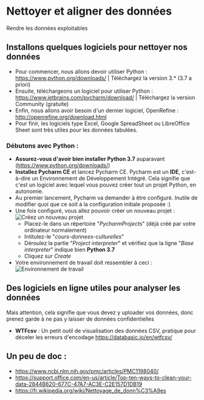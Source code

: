 # Nettoyer et aligner des données
Rendre les données exploitables

## Installons quelques logiciels pour nettoyer nos données
- Pour commencer, nous allons devoir utiliser Python : https://www.python.org/downloads/ | Téléchargez la version 3.* (3.7 a priori)
- Ensuite, téléchargeons un logiciel pour utiliser Python : https://www.jetbrains.com/pycharm/download/ | Téléchargez la version Community (gratuite)
- Enfin, nous allons avoir besoin d'un dernier logiciel, OpenRefine : http://openrefine.org/download.html
- Pour finir, les logiciels type Excel, Google SpreadSheet ou LibreOffice Sheet sont très utiles pour les données tabulées.

### Débutons avec Python :
- **Assurez-vous d'avoir bien installer Python 3.7** auparavant (https://www.python.org/downloads/)
- **Installez Pycharm CE** et lancez Pycharm CE. Pycharm est un **IDE**, c'est-à-dire un Environnement de Développement Intégré. Cela signifie que c'est un logiciel avec lequel vous pouvez créer tout un projet Python, en autonomie.
- Au premier lancement, Pycharm va demander à être configuré. Inutile de modifier quoi que ce soit à la configuration initiale proposée :)
- Une fois configuré, vous allez pouvoir créer un nouveau projet :
![Créez un nouveau projet](/medias/cours-2-capt-1.png)
  - Placez-le dans un répertoire "*PycharmProjects*" (déjà créé par votre ordinateur normalement)
  - Intitulez-le "*cours-donnees-culturelles*"
  - Déroulez la partie "*Project interpreter*" et vérifiez que la ligne "*Base interpreter*" indique bien **Python 3.7**
  - Cliquez sur *Create*
- Votre environnement de travail doit ressembler à ceci :
![Environnement de travail](/medias/cours-2-capt-2.png)

## Des logiciels en ligne utiles pour analyser les données
Mais attention, cela signifie que vous devez y uploader vos données, donc prenez garde à ne pas y laisser de données confidentielles
- **WTFcsv** : Un petit outil de visualisation des données CSV, pratique pour déceler les erreurs d'encodage https://databasic.io/en/wtfcsv/


## Un peu de doc :
- https://www.ncbi.nlm.nih.gov/pmc/articles/PMC1198040/
- https://support.office.com/en-us/article/Top-ten-ways-to-clean-your-data-2844B620-677C-47A7-AC3E-C2E157D1DB19
- https://fr.wikipedia.org/wiki/Nettoyage_de_donn%C3%A9es
